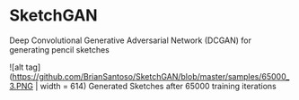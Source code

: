 # SketchGAN
Deep Convolutional Generative Adversarial Network (DCGAN) for generating pencil sketches

![alt tag](https://github.com/BrianSantoso/SketchGAN/blob/master/samples/65000_3.PNG | width = 614)
Generated Sketches after 65000 training iterations

